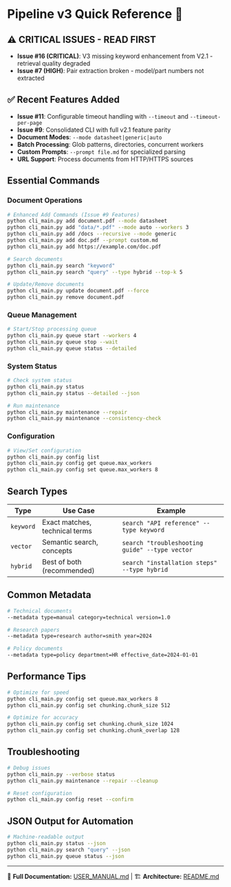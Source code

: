 # Pipeline v3 Quick Reference 🚀

## ⚠️ CRITICAL ISSUES - READ FIRST
- **Issue #16 (CRITICAL)**: V3 missing keyword enhancement from V2.1 - retrieval quality degraded
- **Issue #7 (HIGH)**: Pair extraction broken - model/part numbers not extracted

## ✅ Recent Features Added
- **Issue #11**: Configurable timeout handling with `--timeout` and `--timeout-per-page`
- **Issue #9**: Consolidated CLI with full v2.1 feature parity
- **Document Modes**: `--mode datasheet|generic|auto`
- **Batch Processing**: Glob patterns, directories, concurrent workers
- **Custom Prompts**: `--prompt file.md` for specialized parsing
- **URL Support**: Process documents from HTTP/HTTPS sources

## Essential Commands

### Document Operations
```bash
# Enhanced Add Commands (Issue #9 Features)
python cli_main.py add document.pdf --mode datasheet
python cli_main.py add "data/*.pdf" --mode auto --workers 3
python cli_main.py add /docs --recursive --mode generic
python cli_main.py add doc.pdf --prompt custom.md
python cli_main.py add https://example.com/doc.pdf

# Search documents  
python cli_main.py search "keyword"
python cli_main.py search "query" --type hybrid --top-k 5

# Update/Remove documents
python cli_main.py update document.pdf --force
python cli_main.py remove document.pdf
```

### Queue Management
```bash
# Start/Stop processing queue
python cli_main.py queue start --workers 4
python cli_main.py queue stop --wait
python cli_main.py queue status --detailed
```

### System Status
```bash
# Check system status
python cli_main.py status
python cli_main.py status --detailed --json

# Run maintenance
python cli_main.py maintenance --repair
python cli_main.py maintenance --consistency-check
```

### Configuration
```bash
# View/Set configuration
python cli_main.py config list
python cli_main.py config get queue.max_workers
python cli_main.py config set queue.max_workers 8
```

## Search Types

| Type | Use Case | Example |
|------|----------|---------|
| `keyword` | Exact matches, technical terms | `search "API reference" --type keyword` |
| `vector` | Semantic search, concepts | `search "troubleshooting guide" --type vector` |
| `hybrid` | Best of both (recommended) | `search "installation steps" --type hybrid` |

## Common Metadata

```bash
# Technical documents
--metadata type=manual category=technical version=1.0

# Research papers  
--metadata type=research author=smith year=2024

# Policy documents
--metadata type=policy department=HR effective_date=2024-01-01
```

## Performance Tips

```bash
# Optimize for speed
python cli_main.py config set queue.max_workers 8
python cli_main.py config set chunking.chunk_size 512

# Optimize for accuracy
python cli_main.py config set chunking.chunk_size 1024
python cli_main.py config set chunking.chunk_overlap 128
```

## Troubleshooting

```bash
# Debug issues
python cli_main.py --verbose status
python cli_main.py maintenance --repair --cleanup

# Reset configuration
python cli_main.py config reset --confirm
```

## JSON Output for Automation

```bash
# Machine-readable output
python cli_main.py status --json
python cli_main.py search "query" --json
python cli_main.py queue status --json
```

---
📖 **Full Documentation:** [USER_MANUAL.md](./USER_MANUAL.md) | 🏗️ **Architecture:** [README.md](./README.md)